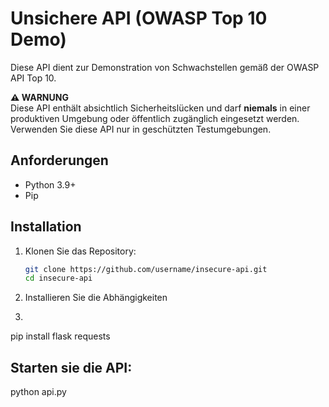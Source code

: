# Unsichere API (OWASP Top 10 Demo)

Diese API dient zur Demonstration von Schwachstellen gemäß der OWASP API Top 10.

**⚠️ WARNUNG**  
Diese API enthält absichtlich Sicherheitslücken und darf **niemals** in einer produktiven Umgebung oder öffentlich zugänglich eingesetzt werden. Verwenden Sie diese API nur in geschützten Testumgebungen.

## Anforderungen

- Python 3.9+
- Pip

## Installation

1. Klonen Sie das Repository:
   ```bash
   git clone https://github.com/username/insecure-api.git
   cd insecure-api

2. Installieren Sie die Abhängigkeiten
3. ```bash
  pip install flask requests

  ## Starten sie die API: 
  python api.py

  
  

